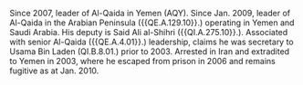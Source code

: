  Since 2007, leader of Al-Qaida in Yemen (AQY). Since Jan. 2009, leader of 
Al-Qaida in the Arabian Peninsula ({{QE.A.129.10}}.) operating in Yemen and Saudi 
Arabia. His deputy is Said Ali al-Shihri ({{QI.A.275.10}}.). Associated with senior 
Al-Qaida ({{QE.A.4.01}}.) leadership, claims he was secretary to Usama Bin Laden 
(QI.B.8.01.) prior to 2003. Arrested in Iran and extradited to Yemen in 2003, 
where he escaped from prison in 2006 and remains fugitive as at Jan. 2010. 
